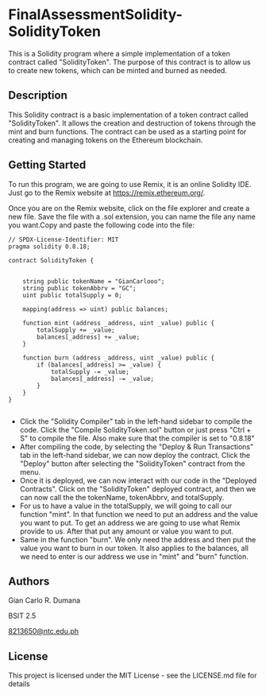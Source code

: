 # FinalAssessmentSolidity-SolidityToken

This is a Solidity program where a simple implementation of a token contract called "SolidityToken". The purpose of this contract is to allow us to create new tokens, which can be minted and burned as needed.

## Description

This Solidity contract is a basic implementation of a token contract called "SolidityToken". It allows the creation and destruction of tokens through the mint and burn functions. The contract can be used as a starting point for creating and managing tokens on the Ethereum blockchain.

## Getting Started

To run this program, we are going to use Remix, it is an online Solidity IDE. Just go to the Remix website at https://remix.ethereum.org/.

Once you are on the Remix website, click on the file explorer and create a new file. Save the file with a .sol extension, you can name the file any name you want.Copy and paste the following code into the file:

```Solidity
// SPDX-License-Identifier: MIT
pragma solidity 0.8.18;

contract SolidityToken {


    string public tokenName = "GianCarlooo";
    string public tokenAbbrv = "GC";
    uint public totalSupply = 0; 

    mapping(address => uint) public balances;

    function mint (address _address, uint _value) public {
        totalSupply += _value;
        balances[_address] += _value;
    }

    function burn (address _address, uint _value) public {
        if (balances[_address] >= _value) {
            totalSupply -= _value;
            balances[_address] -= _value;
        }
    }
}


```

* Click the "Solidity Compiler" tab in the left-hand sidebar to compile the code. Click the "Compile SolidityToken.sol" button or just press "Ctrl + S" to compile the file. Also make sure that the compiler is set to "0.8.18"
* After compiling the code, by selecting the "Deploy & Run Transactions" tab in the left-hand sidebar, we can now deploy the contract. Click the "Deploy" button after selecting the "SolidityToken" contract from the menu.
* Once it is deployed, we can now interact with our code in the "Deployed Contracts". Click on the "SolidityToken" deployed contract, and then we can now call the the tokenName, tokenAbbrv, and totalSupply.
* For us to have a value in the totalSupply, we will going to call our function "mint". In that function we need to put an address and the value you want to put. To get an address we are going to use what Remix provide to us. After that put any amount or value you want to put.
* Same in the function "burn". We only need the address and then put the value you want to burn in our token. It also applies to the balances, all we need to enter is our address we use in "mint" and "burn" function.

## Authors

Gian Carlo R. Dumana

BSIT 2.5

8213650@ntc.edu.ph

## License

This project is licensed under the MIT License - see the LICENSE.md file for details
